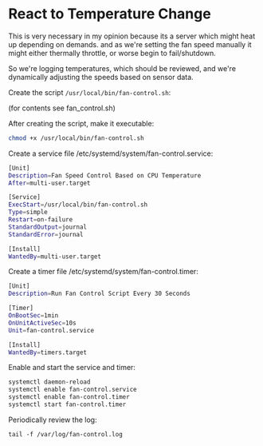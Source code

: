 # React to Temperature Change

This is very necessary in my opinion because its a server which might heat up depending on demands. and as we're setting the fan speed manually it might either thermally throttle, or worse begin to fail/shutdown.

So we're logging temperatures, which should be reviewed, and we're dynamically adjusting the speeds based on sensor data.

Create the script `/usr/local/bin/fan-control.sh`:

(for contents see fan_control.sh)

After creating the script, make it executable:

```bash
chmod +x /usr/local/bin/fan-control.sh
```

Create a service file /etc/systemd/system/fan-control.service:

```bash
[Unit]
Description=Fan Speed Control Based on CPU Temperature
After=multi-user.target

[Service]
ExecStart=/usr/local/bin/fan-control.sh
Type=simple
Restart=on-failure
StandardOutput=journal
StandardError=journal

[Install]
WantedBy=multi-user.target

```

Create a timer file /etc/systemd/system/fan-control.timer:

```bash
[Unit]
Description=Run Fan Control Script Every 30 Seconds

[Timer]
OnBootSec=1min
OnUnitActiveSec=10s
Unit=fan-control.service

[Install]
WantedBy=timers.target

```

Enable and start the service and timer:

```bash
systemctl daemon-reload
systemctl enable fan-control.service
systemctl enable fan-control.timer
systemctl start fan-control.timer
```

Periodically review the log:

`tail -f /var/log/fan-control.log`

